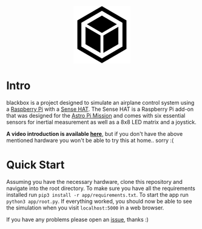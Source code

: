 <p align="center">
  <img width="150" height="150" src="https://github.com/jgphilpott/blackbox/blob/master/app/imgs/icon.png">
</p>

# Intro

blackbox is a project designed to simulate an airplane control system using a [Raspberry Pi](https://www.raspberrypi.org/products/raspberry-pi-4-model-b/) with a [Sense HAT](https://www.raspberrypi.org/products/sense-hat/). The Sense HAT is a Raspberry Pi add-on that was designed for the [Astro Pi Mission](https://astro-pi.org/about/mission/) and comes with six essential sensors for inertial measurement as well as a 8x8 LED matrix and a joystick.

**A video introduction is available [here](https://youtu.be/wSXlRIHWeEo)**, but if you don't have the above mentioned hardware you won't be able to try this at home.. sorry :(

# Quick Start

Assuming you have the necessary hardware, clone this repository and navigate into the root directory. To make sure you have all the requirements installed run `pip3 install -r app/requirements.txt`. To start the app run `python3 app/root.py`. If everything worked, you should now be able to see the simulation when you visit `localhost:5000` in a web browser.

If you have any problems please open an [issue](https://github.com/jgphilpott/blackbox/issues), thanks :)
